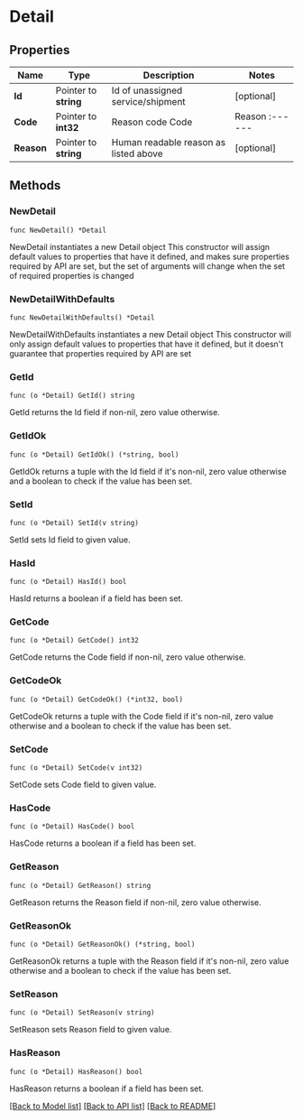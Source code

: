 # Detail

## Properties

Name | Type | Description | Notes
------------ | ------------- | ------------- | -------------
**Id** | Pointer to **string** | Id of unassigned service/shipment | [optional] 
**Code** | Pointer to **int32** | Reason code  Code   |  Reason :------|:--------- 1 | cannot serve required skill 2 | cannot be visited within time window 3 | does not fit into any vehicle due to capacity 4 | cannot be assigned due to max distance constraint of vehicles 21 | could not be assigned due to relation constraint 22 | could not be assigned due to allowed vehicle constraint 23 | could not be assigned due to max-time-in-vehicle constraint 24 | driver does not need a break 25 | could not be assigned due to disallowed vehicle constraint 26 | could not be assigned due to max drive time constraint 27 | could not be assigned due to max job constraint 28 | could not be assigned due to max activity constraint 50 | underlying location cannot be accessed over road network by at least one vehicle  | [optional] 
**Reason** | Pointer to **string** | Human readable reason as listed above | [optional] 

## Methods

### NewDetail

`func NewDetail() *Detail`

NewDetail instantiates a new Detail object
This constructor will assign default values to properties that have it defined,
and makes sure properties required by API are set, but the set of arguments
will change when the set of required properties is changed

### NewDetailWithDefaults

`func NewDetailWithDefaults() *Detail`

NewDetailWithDefaults instantiates a new Detail object
This constructor will only assign default values to properties that have it defined,
but it doesn't guarantee that properties required by API are set

### GetId

`func (o *Detail) GetId() string`

GetId returns the Id field if non-nil, zero value otherwise.

### GetIdOk

`func (o *Detail) GetIdOk() (*string, bool)`

GetIdOk returns a tuple with the Id field if it's non-nil, zero value otherwise
and a boolean to check if the value has been set.

### SetId

`func (o *Detail) SetId(v string)`

SetId sets Id field to given value.

### HasId

`func (o *Detail) HasId() bool`

HasId returns a boolean if a field has been set.

### GetCode

`func (o *Detail) GetCode() int32`

GetCode returns the Code field if non-nil, zero value otherwise.

### GetCodeOk

`func (o *Detail) GetCodeOk() (*int32, bool)`

GetCodeOk returns a tuple with the Code field if it's non-nil, zero value otherwise
and a boolean to check if the value has been set.

### SetCode

`func (o *Detail) SetCode(v int32)`

SetCode sets Code field to given value.

### HasCode

`func (o *Detail) HasCode() bool`

HasCode returns a boolean if a field has been set.

### GetReason

`func (o *Detail) GetReason() string`

GetReason returns the Reason field if non-nil, zero value otherwise.

### GetReasonOk

`func (o *Detail) GetReasonOk() (*string, bool)`

GetReasonOk returns a tuple with the Reason field if it's non-nil, zero value otherwise
and a boolean to check if the value has been set.

### SetReason

`func (o *Detail) SetReason(v string)`

SetReason sets Reason field to given value.

### HasReason

`func (o *Detail) HasReason() bool`

HasReason returns a boolean if a field has been set.


[[Back to Model list]](../README.md#documentation-for-models) [[Back to API list]](../README.md#documentation-for-api-endpoints) [[Back to README]](../README.md)


